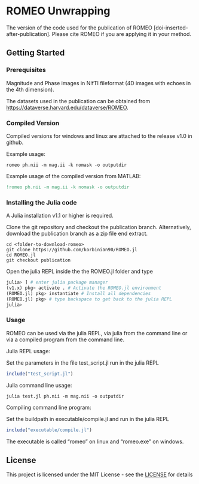 # ROMEO Unwrapping

The version of the code used for the publication of ROMEO [doi-inserted-after-publication]. Please cite ROMEO if you are applying it in your method.

## Getting Started

### Prerequisites

Magnitude and Phase images in NIfTI fileformat (4D images with echoes in the 4th dimension).

The datasets used in the publication can be obtained from https://dataverse.harvard.edu/dataverse/ROMEO.

### Compiled Version
Compiled versions for windows and linux are attached to the release v1.0 in github.

Example usage:
```shell
romeo ph.nii -m mag.ii -k nomask -o outputdir
```

Example usage of the compiled version from MATLAB:
```Matlab
!romeo ph.nii -m mag.ii -k nomask -o outputdir
```

### Installing the Julia code
A Julia installation v1.1 or higher is required.

Clone the git repository and checkout the publication branch.
Alternatively, download the publication branch as a zip file end extract.

```shell
cd <folder-to-download-romeo>
git clone https://github.com/korbinian90/ROMEO.jl
cd ROMEO.jl
git checkout publication
```

Open the julia REPL inside the the ROMEO.jl folder and type
```julia
julia> ] # enter julia package manager
(v1.x) pkg> activate . # Activate the ROMEO.jl environment
(ROMEO.jl) pkg> instantiate # Install all dependencies
(ROMEO.jl) pkg> # type backspace to get back to the julia REPL
julia>
```

### Usage
ROMEO can be used via the julia REPL, via julia from the command line or via a compiled program from the command line.

Julia REPL usage:

Set the parameters in the file test_script.jl run in the julia REPL
```julia
include("test_script.jl")
```

Julia command line usage:
```shell
julia test.jl ph.nii -m mag.nii -o outputdir
```

Compiling command line program:

Set the buildpath in executable/compile.jl and run in the julia REPL
```julia
include("executable/compile.jl")
```

The executable is called “romeo” on linux and “romeo.exe” on windows.

## License
This project is licensed under the MIT License - see the [LICENSE](https://github.com/korbinian90/ROMEO.jl/blob/publication/LICENSE) for details
